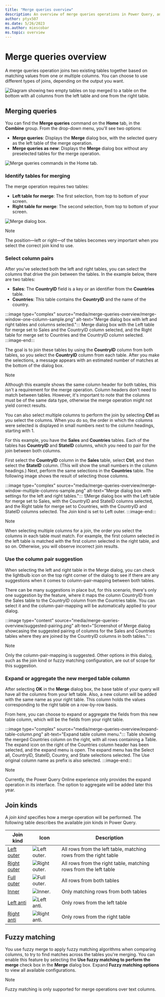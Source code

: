 ```yaml
---
title: "Merge queries overview"
description: An overview of merge queries operations in Power Query, and the basic principles and common uses. 
author: ptyx507
ms.date: 5/26/2023
ms.author: miescobar
ms.topic: overview
---
```


# Merge queries overview

A merge queries operation joins two existing tables together based on matching values from one or multiple columns. You can choose to use different types of joins, depending on the output you want.

![Diagram showing two empty tables on top merged to a table on the bottom with all columns from the left table and one from the right table.](media/merge-queries-overview/merge-operation-diagram-overview.png "Diagram showing two empty tables on top merged to a table on the bottom with all columns from the left table and one from the right table")

## Merging queries

You can find the **Merge queries** command on the **Home** tab, in the **Combine** group. From the drop-down menu, you'll see two options:

* **Merge queries**: Displays the **Merge** dialog box, with the selected query as the left table of the merge operation.
* **Merge queries as new**: Displays the **Merge** dialog box without any preselected tables for the merge operation.

![Merge queries commands in the Home tab.](media/merge-queries-overview/merge-icons.png "Merge queries commands in the Home tab")

### Identify tables for merging

The merge operation requires two tables:

* **Left table for merge**: The first selection, from top to bottom of your screen.
* **Right table for merge**: The second selection, from top to bottom of your screen.

![Merge dialog box.](media/merge-queries-overview/merge-window.png "Merge dialog box")

>[!NOTE]
>The position&mdash;left or right&mdash;of the tables becomes very important when you select the correct join kind to use.

### Select column pairs

After you've selected both the left and right tables, you can select the columns that drive the join between the tables. In the example below, there are two tables:

* **Sales**: The **CountryID** field is a key or an identifier from the **Countries** table.
* **Countries**: This table contains the **CountryID** and the name of the country.

:::image type="complex" source="media/merge-queries-overview/merge-window-one-column-sample.png" alt-text="Merge dialog box with left and right tables and columns selected.":::
   Merge dialog box with the Left table for merge set to Sales and the CountryID column selected, and the Right table for merge set to Countries and the CountryID column selected.
:::image-end:::

The goal is to join these tables by using the **CountryID** column from both tables, so you select the **CountryID** column from each table. After you make the selections, a message appears with an estimated number of matches at the bottom of the dialog box.

>[!NOTE]
> Although this example shows the same column header for both tables, this isn't a requirement for the merge operation. Column headers don't need to match between tables. However, it's important to note that the columns must be of the same data type, otherwise the merge operation might not yield correct results.

You can also select multiple columns to perform the join by selecting **Ctrl** as you select the columns. When you do so, the order in which the columns were selected is displayed in small numbers next to the column headings, starting with 1.

For this example, you have the **Sales** and **Countries** tables. Each of the tables has **CountryID** and **StateID** columns, which you need to pair for the join between both columns.

First select the **CountryID** column in the **Sales** table, select **Ctrl**, and then select the **StateID** column. (This will show the small numbers in the column headings.) Next, perform the same selections in the **Countries** table. The following image shows the result of selecting those columns.

:::image type="complex" source="media/merge-queries-overview/merge-window-multiple-columns-sample.png" alt-text="Merge dialog box with settings for the left and right tables.":::
   ![Merge dialog box with the Left table for merge set to Sales, with the CountryID and StateID columns selected, and the Right table for merge set to Countries, with the CountryID and StateID columns selected. The Join kind is set to Left outer.
:::image-end:::

>[!NOTE]
> When selecting multiple columns for a join, the order you select the columns in each table must match. For example, the first column selected in the left table is matched with the first column selected in the right table, and so on. Otherwise, you will observe incorrect join results.

### Use the column pair suggestion

When selecting the left and right table in the Merge dialog, you can check the lightbulb icon on the top right corner of the dialog to see if there are any suggestions when it comes to column-pair-mapping between both tables.

There can be many suggestions in place but, for this scenario, there's only one suggestion by the feature, where it maps the column CountryID from the Sales table to the CountryID column from the Countries table. You can select it and the column-pair-mapping will be automatically applied to your dialog.

:::image type="content" source="media/merge-queries-overview/suggested-pairing.png" alt-text="Screenshot of Merge dialog showcasing the suggested pairing of columns for the Sales and Countries tables where they are joined by the CountryID columns in both tables.":::

>[!NOTE]
>Only the column-pair-mapping is suggested. Other options in this dialog, such as the join kind or fuzzy matching configuration, are out of scope for this suggestion.


### Expand or aggregate the new merged table column

After selecting **OK** in the **Merge** dialog box, the base table of your query will have all the columns from your left table. Also, a new column will be added with the same name as your right table. This column holds the values corresponding to the right table on a row-by-row basis.

From here, you can choose to expand or aggregate the fields from this new table column, which will be the fields from your right table.

:::image type="complex" source="media/merge-queries-overview/expand-table-column.png" alt-text="Expand table column menu.":::
   Table showing the merged Countries column on the right, with all rows containing a Table. The expand icon on the right of the Countries column header has been selected, and the expand menu is open. The expand menu has the Select all, CountryID, StateID, Country, and State selections selected. The Use original column name as prefix is also selected.
:::image-end:::

>[!NOTE]
>Currently, the Power Query Online experience only provides the expand operation in its interface. The option to aggregate will be added later this year.

## Join kinds

A *join kind* specifies how a merge operation will be performed. The following table describes the available join kinds in Power Query.

|Join kind| Icon| Description|
|---------------|-----|-----------|
|[Left outer](merge-queries-left-outer.md)| ![Left outer.](media/merge-queries-overview/join-kind-left-outer-icon.jpg)| All rows from the left table, matching rows from the right table|
|[Right outer](merge-queries-right-outer.md)| ![Right outer.](media/merge-queries-overview/join-kind-right-outer-icon.jpg)| All rows from the right table, matching rows from the left table|
|[Full outer](merge-queries-full-outer.md)| ![Full outer.](media/merge-queries-overview/join-kind-full-outer-icon.jpg)| All rows from both tables|
|[Inner](merge-queries-inner.md)| ![Inner.](media/merge-queries-overview/join-kind-inner-icon.jpg)| Only matching rows from both tables|
|[Left anti](merge-queries-left-anti.md)| ![Left anti.](media/merge-queries-overview/join-kind-left-anti-icon.jpg)| Only rows from the left table|
|[Right anti](merge-queries-right-anti.md)| ![Right anti.](media/merge-queries-overview/join-kind-right-anti-icon.jpg)| Only rows from the right table|

## Fuzzy matching

You use fuzzy merge to apply fuzzy matching algorithms when comparing columns, to try to find matches across the tables you're merging. You can enable this feature by selecting the **Use fuzzy matching to perform the merge** check box in the **Merge** dialog box. Expand **Fuzzy matching options** to view all available configurations.

>[!NOTE]
>Fuzzy matching is only supported for merge operations over text columns.
